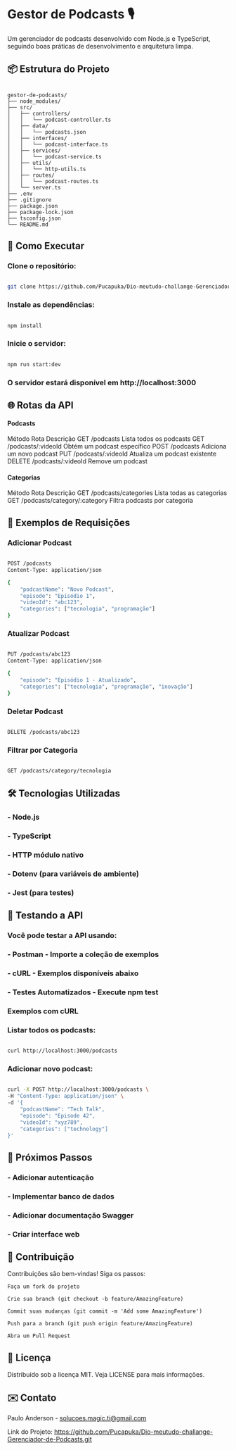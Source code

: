 # Gestor de Podcasts 🎙️

Um gerenciador de podcasts desenvolvido com Node.js e TypeScript, seguindo boas práticas de desenvolvimento e arquitetura limpa.

## 📦 Estrutura do Projeto

```text

gestor-de-podcasts/
├── node_modules/
├── src/
│   ├── controllers/
│   │   └── podcast-controller.ts
│   ├── data/
│   │   └── podcasts.json
│   ├── interfaces/
│   │   └── podcast-interface.ts
│   ├── services/
│   │   └── podcast-service.ts
│   ├── utils/
│   │   └── http-utils.ts
│   ├── routes/
│   │   └── podcast-routes.ts
│   └── server.ts
├── .env
├── .gitignore
├── package.json
├── package-lock.json
├── tsconfig.json
└── README.md

```

## 🚀 Como Executar

### Clone o repositório:

``` bash

git clone https://github.com/Pucapuka/Dio-meutudo-challange-Gerenciador-de-Podcasts.git
```
### Instale as dependências:



```bash

npm install
```
### Inicie o servidor:


```bash

npm run start:dev

```
### O servidor estará disponível em http://localhost:3000

## 🌐 Rotas da API
#### Podcasts
Método 	      Rota	                   Descrição
GET	         /podcasts	            Lista todos os podcasts
GET	         /podcasts/:videoId	    Obtém um podcast específico
POST	     /podcasts	            Adiciona um novo podcast
PUT	         /podcasts/:videoId	    Atualiza um podcast existente
DELETE	     /podcasts/:videoId	    Remove um podcast

#### Categorias
Método	      Rota	                           Descrição
GET	         /podcasts/categories	          Lista todas as categorias
GET	         /podcasts/category/:category	  Filtra podcasts por categoria


## 📝 Exemplos de Requisições
### Adicionar Podcast

```bash

POST /podcasts
Content-Type: application/json

{
    "podcastName": "Novo Podcast",
    "episode": "Episódio 1",
    "videoId": "abc123",
    "categories": ["tecnologia", "programação"]
}
```
### Atualizar Podcast

```bash

PUT /podcasts/abc123
Content-Type: application/json

{
    "episode": "Episódio 1 - Atualizado",
    "categories": ["tecnologia", "programação", "inovação"]
}
```

### Deletar Podcast

```bash

DELETE /podcasts/abc123
```

### Filtrar por Categoria

```bash

GET /podcasts/category/tecnologia
```

## 🛠️ Tecnologias Utilizadas

### - Node.js 
### - TypeScript 
### - HTTP módulo nativo
### - Dotenv (para variáveis de ambiente)
### - Jest (para testes)

## 🧪 Testando a API

### Você pode testar a API usando:

### - Postman - Importe a coleção de exemplos
### - cURL - Exemplos disponíveis abaixo 
### - Testes Automatizados - Execute **npm test**

### Exemplos com cURL

### Listar todos os podcasts:

```bash

curl http://localhost:3000/podcasts
```

### Adicionar novo podcast:

```bash

curl -X POST http://localhost:3000/podcasts \
-H "Content-Type: application/json" \
-d '{
    "podcastName": "Tech Talk",
    "episode": "Episode 42",
    "videoId": "xyz789",
    "categories": ["technology"]
}'
```
## 📌 Próximos Passos

### - Adicionar autenticação
### - Implementar banco de dados
### - Adicionar documentação Swagger
### - Criar interface web

## 🤝 Contribuição

Contribuições são bem-vindas! Siga os passos:

    Faça um fork do projeto

    Crie sua branch (git checkout -b feature/AmazingFeature)

    Commit suas mudanças (git commit -m 'Add some AmazingFeature')

    Push para a branch (git push origin feature/AmazingFeature)

    Abra um Pull Request

## 📄 Licença

Distribuído sob a licença MIT. Veja LICENSE para mais informações.

## ✉️ Contato

Paulo Anderson - solucoes.magic.ti@gmail.com

Link do Projeto: https://github.com/Pucapuka/Dio-meutudo-challange-Gerenciador-de-Podcasts.git